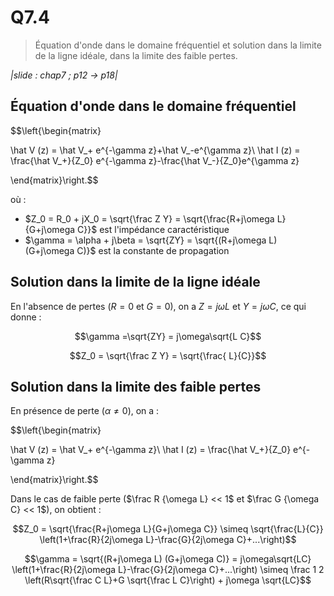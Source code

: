 # Q7.4

> Équation d'onde dans le domaine fréquentiel et solution dans la limite de la ligne idéale, dans la limite des faible pertes.

*|slide : chap7 ; p12 -> p18|*

## Équation d'onde dans le domaine fréquentiel

$$\left\{\begin{matrix}

\hat V (z) = \hat V_+ e^{-\gamma z}+\hat V_-e^{\gamma z}\\
\hat I (z) = \frac{\hat V_+}{Z_0} e^{-\gamma z}-\frac{\hat V_-}{Z_0}e^{\gamma z}

\end{matrix}\right.$$

où :
- $Z_0 = R_0 + jX_0 = \sqrt{\frac Z Y} = \sqrt{\frac{R+j\omega L}{G+j\omega C}}$ est l'impédance caractéristique
- $\gamma = \alpha + j\beta = \sqrt{ZY} = \sqrt{(R+j\omega L) (G+j\omega C)}$ est la constante de propagation

## Solution dans la limite de la ligne idéale

En l'absence de pertes ($R=0$ et $G=0$), on a $Z=j\omega L$ et $Y=j\omega C$, ce qui donne :

$$\gamma =\sqrt{ZY} = j\omega\sqrt{L C}$$

$$Z_0 = \sqrt{\frac Z Y} = \sqrt{\frac{ L}{C}}$$

## Solution dans la limite des faible pertes

En présence de perte ($\alpha \ne 0$), on a :

$$\left\{\begin{matrix}

\hat V (z) = \hat V_+ e^{-\gamma z}\\
\hat I (z) = \frac{\hat V_+}{Z_0} e^{-\gamma z}

\end{matrix}\right.$$

Dans le cas de faible perte ($\frac R {\omega L} << 1$ et $\frac G {\omega C} << 1$), on obtient :

$$Z_0 = \sqrt{\frac{R+j\omega L}{G+j\omega C}} \simeq \sqrt{\frac{L}{C}} \left(1+\frac{R}{2j\omega L}-\frac{G}{2j\omega C}+...\right)$$

$$\gamma = \sqrt{(R+j\omega L) (G+j\omega C)} = j\omega\sqrt{LC} \left(1+\frac{R}{2j\omega L}-\frac{G}{2j\omega C}+...\right) \simeq \frac 1 2 \left(R\sqrt{\frac C L}+G \sqrt{\frac L C}\right) + j\omega \sqrt{LC}$$
